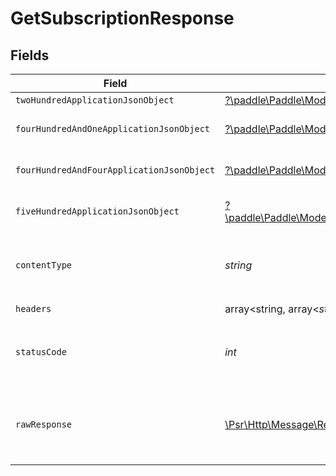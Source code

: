 # GetSubscriptionResponse


## Fields

| Field                                                                                                                                                                   | Type                                                                                                                                                                    | Required                                                                                                                                                                | Description                                                                                                                                                             |
| ----------------------------------------------------------------------------------------------------------------------------------------------------------------------- | ----------------------------------------------------------------------------------------------------------------------------------------------------------------------- | ----------------------------------------------------------------------------------------------------------------------------------------------------------------------- | ----------------------------------------------------------------------------------------------------------------------------------------------------------------------- |
| `twoHundredApplicationJsonObject`                                                                                                                                       | [?\paddle\Paddle\Models\Operations\GetSubscriptionResponseBody](../../Models/Operations/GetSubscriptionResponseBody.md)                                                 | :heavy_minus_sign:                                                                                                                                                      | OK                                                                                                                                                                      |
| `fourHundredAndOneApplicationJsonObject`                                                                                                                                | [?\paddle\Paddle\Models\Operations\GetSubscriptionSubscriptionsResponseBody](../../Models/Operations/GetSubscriptionSubscriptionsResponseBody.md)                       | :heavy_minus_sign:                                                                                                                                                      | General error response                                                                                                                                                  |
| `fourHundredAndFourApplicationJsonObject`                                                                                                                               | [?\paddle\Paddle\Models\Operations\GetSubscriptionSubscriptionsResponseResponseBody](../../Models/Operations/GetSubscriptionSubscriptionsResponseResponseBody.md)       | :heavy_minus_sign:                                                                                                                                                      | General error response                                                                                                                                                  |
| `fiveHundredApplicationJsonObject`                                                                                                                                      | [?\paddle\Paddle\Models\Operations\GetSubscriptionSubscriptionsResponse500ResponseBody](../../Models/Operations/GetSubscriptionSubscriptionsResponse500ResponseBody.md) | :heavy_minus_sign:                                                                                                                                                      | General error response                                                                                                                                                  |
| `contentType`                                                                                                                                                           | *string*                                                                                                                                                                | :heavy_check_mark:                                                                                                                                                      | HTTP response content type for this operation                                                                                                                           |
| `headers`                                                                                                                                                               | array<string, array<*string*>>                                                                                                                                          | :heavy_check_mark:                                                                                                                                                      | N/A                                                                                                                                                                     |
| `statusCode`                                                                                                                                                            | *int*                                                                                                                                                                   | :heavy_check_mark:                                                                                                                                                      | HTTP response status code for this operation                                                                                                                            |
| `rawResponse`                                                                                                                                                           | [\Psr\Http\Message\ResponseInterface](https://www.php-fig.org/psr/psr-7/#33-psrhttpmessageresponseinterface)                                                            | :heavy_check_mark:                                                                                                                                                      | Raw HTTP response; suitable for custom response parsing                                                                                                                 |